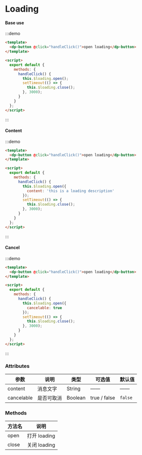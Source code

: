 # Loading

#### Base use

:::demo

```html
<template>
  <dp-button @click="handleClick()">open loading</dp-button>
</template>

<script>
  export default {
    methods: {
      handleClick() {
        this.$loading.open();
        setTimeout(() => {
          this.$loading.close();
        }, 3000);
      }
    }
  };
</script>
```

:::

#### Content

:::demo

```html
<template>
  <dp-button @click="handleClick()">open loading</dp-button>
</template>

<script>
  export default {
    methods: {
      handleClick() {
        this.$loading.open({
          content: 'this is a loading description'
        });
        setTimeout(() => {
          this.$loading.close();
        }, 3000);
      }
    }
  };
</script>
```

:::

#### Cancel

:::demo

```html
<template>
  <dp-button @click="handleClick()">open loading</dp-button>
</template>

<script>
  export default {
    methods: {
      handleClick() {
        this.$loading.open({
          cancelable: true
        });
        setTimeout(() => {
          this.$loading.close();
        }, 3000);
      }
    }
  };
</script>
```

:::

### Attributes

| 参数       | 说明       | 类型    | 可选值       | 默认值  |
| ---------- | ---------- | ------- | ------------ | ------- |
| content    | 消息文字   | String  | ——           | ——      |
| cancelable | 是否可取消 | Boolean | true / false | `false` |

### Methods

| 方法名 | 说明         |
| ------ | ------------ |
| open   | 打开 loading |
| close  | 关闭 loading |
